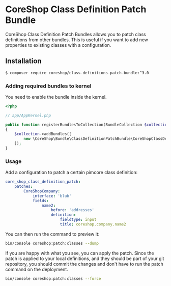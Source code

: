 # CoreShop Class Definition Patch Bundle

CoreShop Class Definition Patch Bundles allows you to patch class definitions from other bundles. This is useful if you want to add new properties to existing classes with a configuration.

## Installation
```bash
$ composer require coreshop/class-definitions-patch-bundle:^3.0
```

### Adding required bundles to kernel
You need to enable the bundle inside the kernel.

```php
<?php

// app/AppKernel.php

public function registerBundlesToCollection(BundleCollection $collection)
{
    $collection->addBundles([
        new \CoreShop\Bundle\ClassDefinitionPatchBundle\CoreShopClassDefinitionPatchBundle(),
    ]);
}
```

### Usage

Add a configuration to patch a certain pimcore class definition:

```yaml
core_shop_class_definition_patch:
    patches:
        CoreShopCompany:
            interface: 'blub'
            fields:
                name2:
                    before: 'addresses'
                    definition:
                        fieldtype: input
                        title: coreshop.company.name2
```

You can then run the command to preview it:

```bash
bin/console coreshop:patch:classes --dump
```



If you are happy with what you see, you can apply the patch. Since the patch is applied to your local definitions, and they should be part of your git repository, you should commit the changes and don't have to run the patch command on the deployment.

```bash
bin/console coreshop:patch:classes --force
```